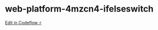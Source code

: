 # web-platform-4mzcn4-ifelseswitch

[Edit in Codeflow ⚡️](https://stackblitz.com/~/github.com/sckchcm-g/web-platform-4mzcn4-ifelseswitch)